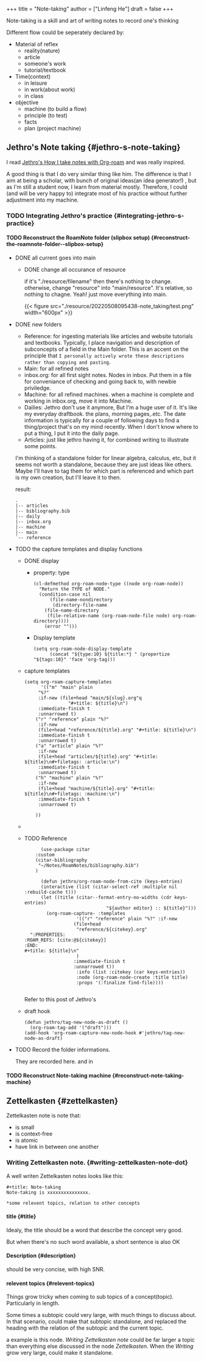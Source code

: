 +++
title = "Note-taking"
author = ["Linfeng  He"]
draft = false
+++

Note-taking is a skill and art of writing notes to record one's thinking

Different flow could be seperately declared by:

-   Material of reflex
    -   reality(nature)
    -   article
    -   someone's work
    -   tutorial/textbook
-   Time(context)
    -   in leisure
    -   in work(about work)
    -   in class
-   objective
    -   machine (to build a flow)
    -   principle (to test)
    -   facts
    -   plan (project machine)


## Jethro's Note taking {#jethro-s-note-taking}

I read [Jethro's How I take notes with Org-roam](https://jethrokuan.github.io/org-roam-guide/) and was really inspired.

A good thing is that I do very similar thing like him. The difference is that I aim at being a scholar, with bunch of original ideas(an idea generator!) , but as I'm still a student now, I learn from material mostly. Therefore, I could (and will be very happy to) integrate most of his practice without further adjustment into my machine.


### <span class="org-todo todo TODO">TODO</span> Integrating Jethro's practice {#integrating-jethro-s-practice}


#### <span class="org-todo todo TODO">TODO</span> Reconstruct the RoamNote folder (slipbox setup) {#reconstruct-the-roamnote-folder--slipbox-setup}

<!--list-separator-->

- <span class="org-todo done DONE">DONE</span>  all current goes into main

    <!--list-separator-->

    - <span class="org-todo done DONE">DONE</span>  change all occurance of resource

        if it's "./resource/filename" then there's nothing to change. otherwise, change "resource" into "main/resource". It's relative, so nothing to chagne. Yeah! just move everything into main.

        {{< figure src="./resource/20220508095438-note_taking/test.png" width="600px" >}}

<!--list-separator-->

- <span class="org-todo done DONE">DONE</span>  new folders

    -   Reference: for ingesting materials like articles and website tutorials and textbooks. Typically, I place navigation and description of subconcepts of a field in the Main folder. This is an accent on the principle that `I personally actively wrote these descriptions rather than copying and pasting`.
    -   Main: for all refined notes
    -   inbox.org: for all first sight notes. Nodes in inbox. Put them in a file for conveniance of checking and going back to, with newbie priviledge.
    -   Machine: for all refined machines. when a machine is complete and working in inbox.org, move it into Machine.
    -   Dailies: Jethro don't use it anymore, But I'm a huge user of it. It's like my everyday draftbook. the plans, morning pages,.etc. The date information is typically for a couple of following days to find a thing/project that's on my mind recently. When I don't know where to put a thing, I put it into the daily page.
    -   Articles: just like jethro having it, for combined writing to illustrate some points.

    I'm thinking of a standalone folder for linear algebra, calculus, etc, but it seems not worth a standalone, because they are just ideas like others. Maybe I'll have to tag them for which part is referenced and which part is my own creation, but I'll leave it to then.

    result:

    ```text
    .
    |-- articles
    |-- bibliography.bib
    |-- daily
    |-- inbox.org
    |-- machine
    |-- main
    `-- reference
    ```

<!--list-separator-->

- <span class="org-todo todo TODO">TODO</span>  the capture templates and display functions

    <!--list-separator-->

    - <span class="org-todo done DONE">DONE</span>  display

        <!--list-separator-->

        -  property: type

            ```emacs-lisp
            (cl-defmethod org-roam-node-type ((node org-roam-node))
              "Return the TYPE of NODE."
              (condition-case nil
                  (file-name-nondirectory
                   (directory-file-name
            	(file-name-directory
            	 (file-relative-name (org-roam-node-file node) org-roam-directory))))
                (error "")))

            ```

        <!--list-separator-->

        -  Display template

            ```emacs-lisp
            (setq org-roam-node-display-template
                  (concat "${type:10} ${title:*} " (propertize "${tags:10}" 'face 'org-tag)))
            ```

    <!--list-separator-->

    -  capture templates

        ```emacs-lisp
        (setq org-roam-capture-templates
              '(("m" "main" plain
        	 "%?"
        	 :if-new (file+head "main/${slug}.org"q
        			    "#+title: ${title}\n")
        	 :immediate-finish t
        	 :unnarrowed t)
        	("r" "reference" plain "%?"
        	 :if-new
        	 (file+head "reference/${title}.org" "#+title: ${title}\n")
        	 :immediate-finish t
        	 :unnarrowed t)
        	("a" "article" plain "%?"
        	 :if-new
        	 (file+head "articles/${title}.org" "#+title: ${title}\n#+filetags: :article:\n")
        	 :immediate-finish t
        	 :unnarrowed t)
        	("h" "machine" plain "%?"
        	 :if-new
        	 (file+head "machine/${title}.org" "#+title: ${title}\n#+filetags: :machine:\n")
        	 :immediate-finish t
        	 :unnarrowed t)

        	))
        ```

    <!--list-separator-->

    -

    <!--list-separator-->

    - <span class="org-todo todo TODO">TODO</span>  Reference

        ```emacs-lisp
              (use-package citar
        	:custom
        	(citar-bibliography
        	 "~/Notes/RoamNotes/bibliography.bib")
        	)

              (defun jethro/org-roam-node-from-cite (keys-entries)
        	  (interactive (list (citar-select-ref :multiple nil :rebuild-cache t)))
        	  (let ((title (citar--format-entry-no-widths (cdr keys-entries)
        						      "${author editor} :: ${title}")))
        	    (org-roam-capture- :templates
        			       '(("r" "reference" plain "%?" :if-new
        				  (file+head
        				   "reference/${citekey}.org"
          ":PROPERTIES:
        :ROAM_REFS: [cite:@${citekey}]
        :END:
        #+title: ${title}\n"
        				   )
        				  :immediate-finish t
        				  :unnarrowed t))
        			       :info (list :citekey (car keys-entries))
        			       :node (org-roam-node-create :title title)
        			       :props '(:finalize find-file))))


        ```

        Refer to this post of Jethro's

    <!--list-separator-->

    -  draft hook

        ```emacs-lisp
        (defun jethro/tag-new-node-as-draft ()
          (org-roam-tag-add '("draft")))
        (add-hook 'org-roam-capture-new-node-hook #'jethro/tag-new-node-as-draft)
        ```

<!--list-separator-->

- <span class="org-todo todo TODO">TODO</span>  Record the folder informations.

    They are recorded here. and in


#### <span class="org-todo todo TODO">TODO</span> Reconstruct Note-taking machine {#reconstruct-note-taking-machine}


## Zettelkasten {#zettelkasten}

Zettelkasten note is note that:

-   is small
-   is context-free
-   is atomic
-   have link in between one another


### Writing Zettelkasten note. {#writing-zettelkasten-note-dot}

A well writen Zettelkasten notes looks like this:

```text
#+title: Note-taking
Note-taking is xxxxxxxxxxxxxxx.

*some relevent topics, relation to other concepts
```


#### title {#title}

Idealy, the title should be a word that describe the concept very good.

But when there's no such word available, a short sentence is also OK


#### Description {#description}

should be very concise, with high SNR.


#### relevent topics {#relevent-topics}

Things grow tricky when coming to sub topics of a concept(topic). Particularly in length.

Some times a subtopic could very large, with much things to discuss about. In that scenario, could make that subtopic standalone, and replaced the heading with the relation of the subtopic and the current topic.

a example is this node. _Writing Zettelkasten note_ could be far larger a topic than everything else discussed in the node _Zettelkasten_. When the _Writing_ grow very large, could make it standalone.
